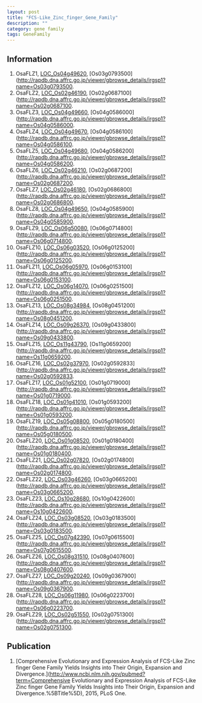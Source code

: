 ```yaml
---
layout: post
title: "FCS-Like_Zinc_finger_Gene_Family"
description: ""
category: gene family
tags: GeneFamily
---
```


## Information
1. OsaFLZ1, [LOC_Os04g49620](http://rice.plantbiology.msu.edu/cgi-bin/ORF_infopage.cgi?orf=LOC_Os04g49620), [Os03g0793500](http://rapdb.dna.affrc.go.jp/viewer/gbrowse_details/irgsp1?name=Os03g0793500.
2. OsaFLZ2, [LOC_Os02g46190](http://rice.plantbiology.msu.edu/cgi-bin/ORF_infopage.cgi?orf=LOC_Os02g46190), [Os02g0687100](http://rapdb.dna.affrc.go.jp/viewer/gbrowse_details/irgsp1?name=Os02g0687100.
3. OsaFLZ3, [LOC_Os04g49660](http://rice.plantbiology.msu.edu/cgi-bin/ORF_infopage.cgi?orf=LOC_Os04g49660), [Os04g0586000](http://rapdb.dna.affrc.go.jp/viewer/gbrowse_details/irgsp1?name=Os04g0586000.
4. OsaFLZ4, [LOC_Os04g49670](http://rice.plantbiology.msu.edu/cgi-bin/ORF_infopage.cgi?orf=LOC_Os04g49670), [Os04g0586100](http://rapdb.dna.affrc.go.jp/viewer/gbrowse_details/irgsp1?name=Os04g0586100.
5. OsaFLZ5, [LOC_Os04g49680](http://rice.plantbiology.msu.edu/cgi-bin/ORF_infopage.cgi?orf=LOC_Os04g49680), [Os04g0586200](http://rapdb.dna.affrc.go.jp/viewer/gbrowse_details/irgsp1?name=Os04g0586200.
6. OsaFLZ6, [LOC_Os02g46210](http://rice.plantbiology.msu.edu/cgi-bin/ORF_infopage.cgi?orf=LOC_Os02g46210), [Os02g0687200](http://rapdb.dna.affrc.go.jp/viewer/gbrowse_details/irgsp1?name=Os02g0687200.
7. OsaFLZ7, [LOC_Os02g46180](http://rice.plantbiology.msu.edu/cgi-bin/ORF_infopage.cgi?orf=LOC_Os02g46180), [Os02g0686800](http://rapdb.dna.affrc.go.jp/viewer/gbrowse_details/irgsp1?name=Os02g0686800.
8. OsaFLZ8, [LOC_Os04g49650](http://rice.plantbiology.msu.edu/cgi-bin/ORF_infopage.cgi?orf=LOC_Os04g49650), [Os04g0585900](http://rapdb.dna.affrc.go.jp/viewer/gbrowse_details/irgsp1?name=Os04g0585900.
9. OsaFLZ9, [LOC_Os06g50080](http://rice.plantbiology.msu.edu/cgi-bin/ORF_infopage.cgi?orf=LOC_Os06g50080), [Os06g0714800](http://rapdb.dna.affrc.go.jp/viewer/gbrowse_details/irgsp1?name=Os06g0714800.
10. OsaFLZ10, [LOC_Os06g03520](http://rice.plantbiology.msu.edu/cgi-bin/ORF_infopage.cgi?orf=LOC_Os06g03520), [Os06g0125200](http://rapdb.dna.affrc.go.jp/viewer/gbrowse_details/irgsp1?name=Os06g0125200.
11. OsaFLZ11, [LOC_Os06g05970](http://rice.plantbiology.msu.edu/cgi-bin/ORF_infopage.cgi?orf=LOC_Os06g05970), [Os06g0153100](http://rapdb.dna.affrc.go.jp/viewer/gbrowse_details/irgsp1?name=Os06g0153100.
12. OsaFLZ12, [LOC_Os06g14070](http://rice.plantbiology.msu.edu/cgi-bin/ORF_infopage.cgi?orf=LOC_Os06g14070), [Os06g0251500](http://rapdb.dna.affrc.go.jp/viewer/gbrowse_details/irgsp1?name=Os06g0251500.
13. OsaFLZ13, [LOC_Os08g34984](http://rice.plantbiology.msu.edu/cgi-bin/ORF_infopage.cgi?orf=LOC_Os08g34984), [Os08g0451200](http://rapdb.dna.affrc.go.jp/viewer/gbrowse_details/irgsp1?name=Os08g0451200.
14. OsaFLZ14, [LOC_Os09g26370](http://rice.plantbiology.msu.edu/cgi-bin/ORF_infopage.cgi?orf=LOC_Os09g26370), [Os09g0433800](http://rapdb.dna.affrc.go.jp/viewer/gbrowse_details/irgsp1?name=Os09g0433800.
15. OsaFLZ15, [LOC_Os11g43790](http://rice.plantbiology.msu.edu/cgi-bin/ORF_infopage.cgi?orf=LOC_Os11g43790), [Os11g0659200](http://rapdb.dna.affrc.go.jp/viewer/gbrowse_details/irgsp1?name=Os11g0659200.
16. OsaFLZ16, [LOC_Os02g37970](http://rice.plantbiology.msu.edu/cgi-bin/ORF_infopage.cgi?orf=LOC_Os02g37970), [Os02g0592833](http://rapdb.dna.affrc.go.jp/viewer/gbrowse_details/irgsp1?name=Os02g0592833.
17. OsaFLZ17, [LOC_Os01g52100](http://rice.plantbiology.msu.edu/cgi-bin/ORF_infopage.cgi?orf=LOC_Os01g52100), [Os01g0719000](http://rapdb.dna.affrc.go.jp/viewer/gbrowse_details/irgsp1?name=Os01g0719000.
18. OsaFLZ18, [LOC_Os01g41010](http://rice.plantbiology.msu.edu/cgi-bin/ORF_infopage.cgi?orf=LOC_Os01g41010), [Os01g0593200](http://rapdb.dna.affrc.go.jp/viewer/gbrowse_details/irgsp1?name=Os01g0593200.
19. OsaFLZ19, [LOC_Os05g08800](http://rice.plantbiology.msu.edu/cgi-bin/ORF_infopage.cgi?orf=LOC_Os05g08800), [Os05g0180500](http://rapdb.dna.affrc.go.jp/viewer/gbrowse_details/irgsp1?name=Os05g0180500.
20. OsaFLZ20, [LOC_Os01g08520](http://rice.plantbiology.msu.edu/cgi-bin/ORF_infopage.cgi?orf=LOC_Os01g08520), [Os01g0180400](http://rapdb.dna.affrc.go.jp/viewer/gbrowse_details/irgsp1?name=Os01g0180400.
21. OsaFLZ21, [LOC_Os02g07820](http://rice.plantbiology.msu.edu/cgi-bin/ORF_infopage.cgi?orf=LOC_Os02g07820), [Os02g0174800](http://rapdb.dna.affrc.go.jp/viewer/gbrowse_details/irgsp1?name=Os02g0174800.
22. OsaFLZ22, [LOC_Os03g46260](http://rice.plantbiology.msu.edu/cgi-bin/ORF_infopage.cgi?orf=LOC_Os03g46260), [Os03g0665200](http://rapdb.dna.affrc.go.jp/viewer/gbrowse_details/irgsp1?name=Os03g0665200.
23. OsaFLZ23, [LOC_Os10g28680](http://rice.plantbiology.msu.edu/cgi-bin/ORF_infopage.cgi?orf=LOC_Os10g28680), [Os10g0422600](http://rapdb.dna.affrc.go.jp/viewer/gbrowse_details/irgsp1?name=Os10g0422600.
24. OsaFLZ24, [LOC_Os03g08520](http://rice.plantbiology.msu.edu/cgi-bin/ORF_infopage.cgi?orf=LOC_Os03g08520), [Os03g0183500](http://rapdb.dna.affrc.go.jp/viewer/gbrowse_details/irgsp1?name=Os03g0183500.
25. OsaFLZ25, [LOC_Os07g42390](http://rice.plantbiology.msu.edu/cgi-bin/ORF_infopage.cgi?orf=LOC_Os07g42390), [Os07g0615500](http://rapdb.dna.affrc.go.jp/viewer/gbrowse_details/irgsp1?name=Os07g0615500.
26. OsaFLZ26, [LOC_Os08g31510](http://rice.plantbiology.msu.edu/cgi-bin/ORF_infopage.cgi?orf=LOC_Os08g31510), [Os08g0407600](http://rapdb.dna.affrc.go.jp/viewer/gbrowse_details/irgsp1?name=Os08g0407600.
27. OsaFLZ27, [LOC_Os09g20240](http://rice.plantbiology.msu.edu/cgi-bin/ORF_infopage.cgi?orf=LOC_Os09g20240), [Os09g0367900](http://rapdb.dna.affrc.go.jp/viewer/gbrowse_details/irgsp1?name=Os09g0367900.
28. OsaFLZ28, [LOC_Os06g11980](http://rice.plantbiology.msu.edu/cgi-bin/ORF_infopage.cgi?orf=LOC_Os06g11980), [Os06g0223700](http://rapdb.dna.affrc.go.jp/viewer/gbrowse_details/irgsp1?name=Os06g0223700.
29. OsaFLZ29, [LOC_Os02g51550](http://rice.plantbiology.msu.edu/cgi-bin/ORF_infopage.cgi?orf=LOC_Os02g51550), [Os02g0751300](http://rapdb.dna.affrc.go.jp/viewer/gbrowse_details/irgsp1?name=Os02g0751300.

## Publication
1. [Comprehensive Evolutionary and Expression Analysis of FCS-Like Zinc finger Gene Family Yields Insights into Their Origin, Expansion and Divergence.](http://www.ncbi.nlm.nih.gov/pubmed?term=Comprehensive Evolutionary and Expression Analysis of FCS-Like Zinc finger Gene Family Yields Insights into Their Origin, Expansion and Divergence.%5BTitle%5D), 2015, PLoS One.


